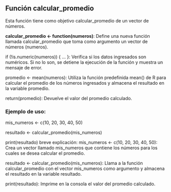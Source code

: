 ## Función calcular_promedio
Esta función tiene como objetivo calcular_promedio de un vector de números.

**calcular_promedio <- function(numeros)**: Define una nueva función llamada calcular_promedio que toma como argumento un vector de números (numeros).

if (!is.numeric(numeros)) { ... }: Verifica si los datos ingresados son numéricos. Si no lo son, se detiene la ejecución de la función y muestra un mensaje de error.

promedio <- mean(numeros): Utiliza la función predefinida mean() de R para calcular el promedio de los números ingresados y almacena el resultado en la variable promedio.

return(promedio): Devuelve el valor del promedio calculado.

### Ejemplo de uso:
mis_numeros <- c(10, 20, 30, 40, 50)

resultado <- calcular_promedio(mis_numeros)

print(resultado)
breve explicación: 
mis_numeros <- c(10, 20, 30, 40, 50): Crea un vector llamado mis_numeros que contiene los números para los cuales se desea calcular el promedio.

resultado <- calcular_promedio(mis_numeros): Llama a la función calcular_promedio con el vector mis_numeros como argumento y almacena el resultado en la variable resultado.

print(resultado): Imprime en la consola el valor del promedio calculado.

